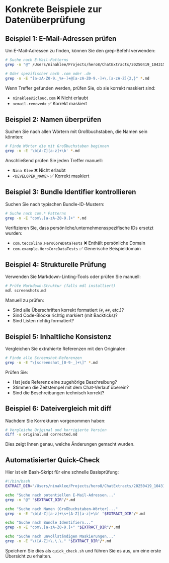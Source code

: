 # Konkrete Beispiele zur Datenüberprüfung

## Beispiel 1: E-Mail-Adressen prüfen

Um E-Mail-Adressen zu finden, können Sie den grep-Befehl verwenden:

```bash
# Suche nach E-Mail-Patterns
grep -n "@" /Users/ninaklee/Projects/hero8/ChatExtracts/20250419_104315/*.md

# Oder spezifischer nach .com oder .de
grep -n -E "[a-zA-Z0-9._%+-]+@[a-zA-Z0-9.-]+\.[a-zA-Z]{2,}" *.md
```

Wenn Treffer gefunden werden, prüfen Sie, ob sie korrekt maskiert sind:
- `ninaklee@icloud.com` ❌ Nicht erlaubt
- `<email-removed>` ✅ Korrekt maskiert

## Beispiel 2: Namen überprüfen

Suchen Sie nach allen Wörtern mit Großbuchstaben, die Namen sein könnten:

```bash
# Finde Wörter die mit Großbuchstaben beginnen
grep -n -E '\b[A-Z][a-z]+\b' *.md
```

Anschließend prüfen Sie jeden Treffer manuell:
- `Nina Klee` ❌ Nicht erlaubt
- `<DEVELOPER_NAME>` ✅ Korrekt maskiert

## Beispiel 3: Bundle Identifier kontrollieren

Suchen Sie nach typischen Bundle-ID-Mustern:

```bash
# Suche nach com.* Patterns
grep -n -E "com\.[a-zA-Z0-9.]+" *.md
```

Verifizieren Sie, dass persönliche/unternehmensspezifische IDs ersetzt wurden:
- `com.teccolino.HeroCoreDataTests` ❌ Enthält persönliche Domain
- `com.example.HeroCoreDataTests` ✅ Generische Beispieldomain

## Beispiel 4: Strukturelle Prüfung

Verwenden Sie Markdown-Linting-Tools oder prüfen Sie manuell:

```bash
# Prüfe Markdown-Struktur (falls mdl installiert)
mdl screenshots.md
```

Manuell zu prüfen:
- Sind alle Überschriften korrekt formatiert (`#`, `##`, etc.)?
- Sind Code-Blöcke richtig markiert (mit Backticks)?
- Sind Listen richtig formatiert?

## Beispiel 5: Inhaltliche Konsistenz

Vergleichen Sie extrahierte Referenzen mit den Originalen:

```bash
# Finde alle Screenshot-Referenzen
grep -n -E "\[screenshot_[0-9-_]+\]" *.md
```

Prüfen Sie:
- Hat jede Referenz eine zugehörige Beschreibung?
- Stimmen die Zeitstempel mit dem Chat-Verlauf überein?
- Sind die Beschreibungen technisch korrekt?

## Beispiel 6: Dateivergleich mit diff

Nachdem Sie Korrekturen vorgenommen haben:

```bash
# Vergleiche Original und korrigierte Version
diff -u original.md corrected.md
```

Dies zeigt Ihnen genau, welche Änderungen gemacht wurden.

## Automatisierter Quick-Check

Hier ist ein Bash-Skript für eine schnelle Basisprüfung:

```bash
#!/bin/bash
EXTRACT_DIR="/Users/ninaklee/Projects/hero8/ChatExtracts/20250419_104315"

echo "Suche nach potentiellen E-Mail-Adressen..."
grep -n "@" "$EXTRACT_DIR"/*.md

echo "Suche nach Namen (Großbuchstaben-Wörter)..."
grep -n -E '\b[A-Z][a-z]+\s+[A-Z][a-z]+\b' "$EXTRACT_DIR"/*.md

echo "Suche nach Bundle Identifiern..."
grep -n -E "com\.[a-zA-Z0-9.]+" "$EXTRACT_DIR"/*.md

echo "Suche nach unvollständigen Maskierungen..."
grep -n -E "\([A-Z]+\.\.\." "$EXTRACT_DIR"/*.md
```

Speichern Sie dies als `quick_check.sh` und führen Sie es aus, um eine erste Übersicht zu erhalten.
